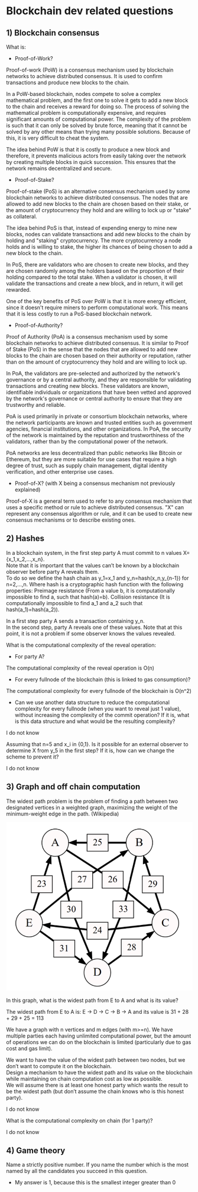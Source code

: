 # Blockchain dev related questions

## 1) Blockchain consensus
What is:
- Proof-of-Work?  

Proof-of-work (PoW) is a consensus mechanism used by blockchain networks to achieve distributed consensus. It is used to confirm transactions and produce new blocks to the chain.  

In a PoW-based blockchain, nodes compete to solve a complex mathematical problem, and the first one to solve it gets to add a new block to the chain and receives a reward for doing so. The process of solving the mathematical problem is computationally expensive, and requires significant amounts of computational power. The complexity of the problem is such that it can only be solved by brute force, meaning that it cannot be solved by any other means than trying many possible solutions. Because of this, it is very difficult to cheat the system.  

The idea behind PoW is that it is costly to produce a new block and therefore, it prevents malicious actors from easily taking over the network by creating multiple blocks in quick succession. This ensures that the network remains decentralized and secure.  

- Proof-of-Stake?  

Proof-of-stake (PoS) is an alternative consensus mechanism used by some blockchain networks to achieve distributed consensus. The nodes that are allowed to add new blocks to the chain are chosen based on their stake, or the amount of cryptocurrency they hold and are willing to lock up or "stake" as collateral.  

The idea behind PoS is that, instead of expending energy to mine new blocks, nodes can validate transactions and add new blocks to the chain by holding and "staking" cryptocurrency. The more cryptocurrency a node holds and is willing to stake, the higher its chances of being chosen to add a new block to the chain.  

In PoS, there are validators who are chosen to create new blocks, and they are chosen randomly among the holders based on the proportion of their holding compared to the total stake. When a validator is chosen, it will validate the transactions and create a new block, and in return, it will get rewarded.  

One of the key benefits of PoS over PoW is that it is more energy efficient, since it doesn't require miners to perform computational work. This means that it is less costly to run a PoS-based blockchain network.  

- Proof-of-Authority?  

Proof of Authority (PoA) is a consensus mechanism used by some blockchain networks to achieve distributed consensus. It is similar to Proof of Stake (PoS) in the sense that the nodes that are allowed to add new blocks to the chain are chosen based on their authority or reputation, rather than on the amount of cryptocurrency they hold and are willing to lock up.  

In PoA, the validators are pre-selected and authorized by the network's governance or by a central authority, and they are responsible for validating transactions and creating new blocks. These validators are known, identifiable individuals or organizations that have been vetted and approved by the network's governance or central authority to ensure that they are trustworthy and reliable.  

PoA is used primarily in private or consortium blockchain networks, where the network participants are known and trusted entities such as government agencies, financial institutions, and other organizations. In PoA, the security of the network is maintained by the reputation and trustworthiness of the validators, rather than by the computational power of the network.  

PoA networks are less decentralized than public networks like Bitcoin or Ethereum, but they are more suitable for use cases that require a high degree of trust, such as supply chain management, digital identity verification, and other enterprise use cases.  

- Proof-of-X? (with X being a consensus mechanism not previously explained)  

Proof-of-X is a general term used to refer to any consensus mechanism that uses a specific method or rule to achieve distributed consensus. "X" can represent any consensus algorithm or rule, and it can be used to create new consensus mechanisms or to describe existing ones.  


## 2) Hashes
In a blockchain system, in the first step party A must commit to n values X={x_1,x_2,...,x_n}.  
Note that it is important that the values can’t be known by a blockchain observer before party A reveals them.  
To do so we define the hash chain as y_1=x_1 and y_n=hash(x_n,y_{n-1}) for n=2,...,n.
Where hash is a cryptographic hash function with the following properties:
Preimage resistance (From a value b, it is computationally impossible to find a, such that hash(a)=b).
Collision resistance (It is computationally impossible to find a_1 and a_2 such that hash(a_1)=hash(a_2)).  


In a first step party A sends a transaction containing y_n.  
In the second step, party A reveals one of these values.  Note that at this point, it is not a problem if some observer knows the values revealed.  

What is the computational complexity of the reveal operation:  
- For party A?  

The computational complexity of the reveal operation is O(n)  

- For every fullnode of the blockchain (this is linked to gas consumption)?  

The computational complexity for every fullnode of the blockchain is O(n^2) 


- Can we use another data structure to reduce the computational complexity for every fullnode (when you want to reveal just 1 value), without increasing the complexity of the commit operation? If it is, what is this data structure and what would be the resulting complexity?  

I do not know  

Assuming that n=5 and x_i in {0,1}. Is it possible for an external observer to determine X from y_5 in the first step? If it is, how can we change the scheme to prevent it?  

I do not know



## 3) Graph and off chain computation
The widest path problem is the problem of finding a path between two designated vertices in a weighted graph, maximizing the weight of the minimum-weight edge in the path. (Wikipedia)  

<p align="center">
    <img src="graph.png">
</p>  

In this graph, what is the widest path from E to A and what is its value?  

The widest path from E to A is: E -> D -> C -> B -> A and its value is 31 + 28 + 29 + 25 = 113  


We have a graph with n vertices and m edges (with m>=n). We have multiple parties each having unlimited computational power, but the amount of operations we can do on the blockchain is limited (particularly due to gas cost and gas limit).  

We want to have the value of the widest path between two nodes, but we don’t want to compute it on the blockchain.  
Design a mechanism to have the widest path and its value on the blockchain while maintaining on chain computation cost as low as possible.  
We will assume there is at least one honest party which wants the result to be the widest path (but don’t assume the chain knows who is this honest party).  

I do not know  


What is the computational complexity on chain (for 1 party)?  

I do not know  


## 4) Game theory
Name a strictly positive number. If you name the number which is the most named by all the candidates you succeed in this question.  

- My answer is 1, because this is the smallest integer greater than 0